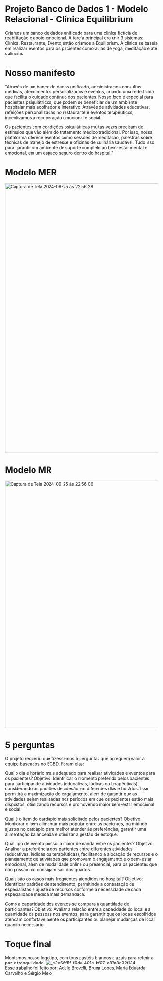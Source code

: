 # Projeto Banco de Dados 1 - Modelo Relacional - Clínica Equilibrium
Criamos um banco de dados unificado para uma cliníca fictícia de reabilitação e apoio emocional. A tarefa principal era unir 3 sistemas: Clínica, Restaurante, Evento,então criamos a Equilibrium. A clínica se baseia em realizar eventos para os pacientes como aulas de yoga, meditação e até culinária. 
# Nosso manifesto
"Através de um banco de dados unificado, administramos consultas médicas, atendimentos personalizados e eventos, criando uma rede fluida que facilita o cuidado contínuo dos pacientes. Nosso foco é especial para pacientes psiquiátricos, que podem se beneficiar de um ambiente hospitalar mais acolhedor e interativo. Através de atividades educativas, refeições personalizadas no restaurante e eventos terapêuticos, incentivamos a recuperação emocional e social.

Os pacientes com condições psiquiátricas muitas vezes precisam de estímulos que vão além do tratamento médico tradicional. Por isso, nossa plataforma oferece eventos como sessões de meditação, palestras sobre técnicas de manejo de estresse e oficinas de culinária saudável. Tudo isso para garantir um ambiente de suporte completo ao bem-estar mental e emocional, em um espaço seguro dentro do hospital."
# Modelo MER
<img width="887" alt="Captura de Tela 2024-09-25 às 22 56 28" src="https://github.com/user-attachments/assets/90148f3e-b5a2-4085-86e8-bd0c26bcad8f">

# Modelo MR
<img width="814" alt="Captura de Tela 2024-09-25 às 22 56 06" src="https://github.com/user-attachments/assets/8d57e55d-9907-48db-9b82-495159a07ef7">

# 5 perguntas
O projeto requeriu que fizéssemos 5 perguntas que agreguem valor à equipe baseados no SGBD. Foram elas: 

Qual o dia e horário mais adequado para realizar atividades e eventos para os pacientes?
Objetivo: Identificar o momento preferido pelos pacientes para participar de atividades (educativas, lúdicas ou terapêuticas), considerando os padrões de adesão em diferentes dias e horários. Isso permitirá a maximização do engajamento, além de garantir que as atividades sejam realizadas nos períodos em que os pacientes estão mais dispostos, otimizando recursos e promovendo maior bem-estar emocional e social.

Qual é o item do cardápio mais solicitado pelos pacientes?
Objetivo: Monitorar o item alimentar mais popular entre os pacientes, permitindo ajustes no cardápio para melhor atender às preferências, garantir uma alimentação balanceada e otimizar a gestão de estoque.

Qual tipo de evento possui a maior demanda entre os pacientes?
Objetivo: Analisar a preferência dos pacientes entre diferentes atividades (educativas, lúdicas ou terapêuticas), facilitando a alocação de recursos e o planejamento de atividades que promovam o engajamento e o bem-estar emocional, além de modalidade online ou presencial, para os pacientes que não possam ou consigam sair dos quartos.

Quais são os casos mais frequentes atendidos no hospital?
Objetivo: Identificar padrões de atendimento, permitindo a contratação de especialistas e ajuste de recursos conforme a necessidade de cada especialidade médica mais demandada.

Como a capacidade dos eventos se compara à quantidade de participantes?
Objetivo: Avaliar a relação entre a capacidade do local e a quantidade de pessoas nos eventos, para garantir que os locais escolhidos atendam confortavelmente os participantes ou planejar mudanças de local quando necessário.

# Toque final
Montamos nosso logotipo, com tons pastéis brancos e azuis para referir a paz e tranquilidade.
![_e2e66f5f-f6de-401e-bf07-c87a8e32f614](https://github.com/user-attachments/assets/4088c15f-67e9-46db-8ab1-65d6590bfcd9)  
Esse trabalho foi feito por: Adele Brovelli, Bruna Lopes, Maria Eduarda Carvalho e Sérgio Melo
